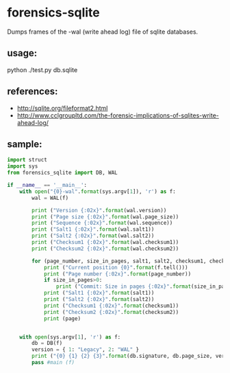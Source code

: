 forensics-sqlite
================

Dumps frames of the -wal (write ahead log) file of sqlite databases.

## usage:
python ./test.py db.sqlite

## references:
* http://sqlite.org/fileformat2.html
* http://www.cclgroupltd.com/the-forensic-implications-of-sqlites-write-ahead-log/

## sample:
```python
import struct
import sys
from forensics_sqlite import DB, WAL

if __name__ == '__main__':
	with open("{0}-wal".format(sys.argv[1]), 'r') as f:
		wal = WAL(f)

		print ("Version {:02x}".format(wal.version))
		print ("Page size {:02x}".format(wal.page_size))
		print ("Sequence {:02x}".format(wal.sequence))
		print ("Salt1 {:02x}".format(wal.salt1))
		print ("Salt2 {:02x}".format(wal.salt2))
		print ("Checksum1 {:02x}".format(wal.checksum1))
		print ("Checksum2 {:02x}".format(wal.checksum2))

		for (page_number, size_in_pages, salt1, salt2, checksum1, checksum2, page) in wal.frames():
			print ("Current position {0}".format(f.tell()))
			print ("Page number {:02x}".format(page_number))
			if size_in_pages>0:
				print ("Commit: Size in pages {:02x}".format(size_in_pages))
			print ("Salt1 {:02x}".format(salt1))
			print ("Salt2 {:02x}".format(salt2))
			print ("Checksum1 {:02x}".format(checksum1))
			print ("Checksum2 {:02x}".format(checksum2))
			print (page)


	with open(sys.argv[1], 'r') as f:
		db = DB(f)
		version = { 1: "Legacy", 2: "WAL" }
		print ("{0} {1} {2} {3}".format(db.signature, db.page_size, version[db.write_version], version[db.read_version]))
		pass #main (f)
```
